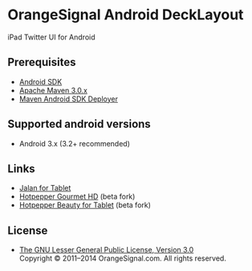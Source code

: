 # OrangeSignal Android DeckLayout

iPad Twitter UI for Android

## Prerequisites

* [Android SDK](http://developer.android.com/sdk/)
* [Apache Maven 3.0.x](http://maven.apache.org/)
* [Maven Android SDK Deployer](https://github.com/mosabua/maven-android-sdk-deployer)

## Supported android versions

* Android 3.x (3.2+ recommended)

## Links

* [Jalan for Tablet](https://play.google.com/store/apps/details?id=net.jalan.android.tablet)
* [Hotpepper Gourmet HD](https://play.google.com/store/apps/details?id=jp.co.recruit.hotpeppertablet) (beta fork)
* [Hotpepper Beauty for Tablet](https://play.google.com/store/apps/details?id=jp.co.recruit.hotpepper.beauty.tablet) (beta fork)

## License

* [The GNU Lesser General Public License, Version 3.0](http://www.gnu.org/licenses/lgpl-3.0.txt)   
  Copyright © 2011–2014 OrangeSignal.com. All rights reserved.
